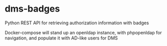 # dms-badges
Python REST API for retrieving authorization information with badges

Docker-compose will stand up an openldap instance, with phpopenldap for navigation, and populate it with AD-like users for DMS